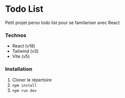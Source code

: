# Todo List

Petit projet perso todo list pour se familariser avec React

### Technos

- React (v18)
- Tailwind (v3)
- Vite (v5)

### Installation

1. Cloner le répertoire
2.  ```npm install```
3.  ```npm run dev```

